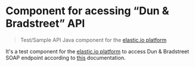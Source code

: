 # Component for acessing “Dun & Bradstreet” API
> Test/Sample API Java component for the [elastic.io platform](http://www.elastic.io "elastic.io platform")

It's a test component for the [elastic.io platform](http://www.elastic.io "elastic.io platform") to access Dun & Bradstreet SOAP endpoint according to [this](https://docs.dnb.com/direct/2.0/en-US/newsandmedia/latest/orderproduct/news-soap-API#NewsandSocialMedia "this") documentation. 